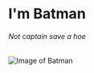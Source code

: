 # I'm Batman
###### Not captain save a hoe

![Image of Batman](https://cdn.europosters.eu/image/1300/122573.jpg)
